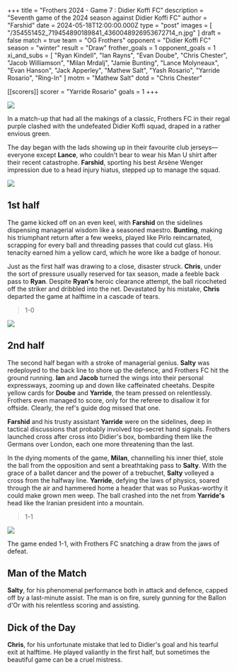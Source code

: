 +++
title = "Frothers 2024 - Game 7 : Didier Koffi FC"
description = "Seventh game of the 2024 season against Didier Koffi FC"
author = "Farshid"
date = 2024-05-18T12:00:00.000Z
type = "post"
images = [ "/354551452_719454890189841_4360048926953672714_n.jpg" ]
draft = false
match = true
team = "OG Frothers"
opponent = "Didier Koffi FC"
season = "winter"
result = "Draw"
frother_goals = 1
opponent_goals = 1
xi_and_subs = [
  "Ryan Kindell",
  "Ian Rayns",
  "Evan Doube",
  "Chris Chester",
  "Jacob Williamson",
  "Milan Mrdalj",
  "Jamie Bunting",
  "Lance Molyneaux",
  "Evan Hanson",
  "Jack Apperley",
  "Mathew Salt",
  "Yash Rosario",
  "Yarride Rosario",
  "Ring-In"
]
motm = "Mathew Salt"
dotd = "Chris Chester"

[[scorers]]
scorer = "Yarride Rosario"
goals = 1
+++

![](/shokoohi-911.png)

In a match-up that had all the makings of a classic, Frothers FC in their regal purple clashed with the undefeated Didier Koffi squad, draped in a rather envious green.

The day began with the lads showing up in their favourite club jerseys—everyone except **Lance**, who couldn't bear to wear his Man U shirt after their recent catastrophe. **Farshid**, sporting his best Arsène Wenger impression due to a head injury hiatus, stepped up to manage the squad.

![](https://media.giphy.com/media/v1.Y2lkPTc5MGI3NjExcDdhcHM0OG9xNWtwdm8zZXc0dmZqMjViNHlrd25tMXRsYmZzanVpcCZlcD12MV9pbnRlcm5hbF9naWZfYnlfaWQmY3Q9Zw/l4EoOlO7LFFInqnYY/giphy.gif)

## 1st half

The game kicked off on an even keel, with **Farshid** on the sidelines dispensing managerial wisdom like a seasoned maestro. **Bunting**, making his triumphant return after a few weeks, played like Pirlo reincarnated, scrapping for every ball and threading passes that could cut glass. His tenacity earned him a yellow card, which he wore like a badge of honour.

Just as the first half was drawing to a close, disaster struck. **Chris**, under the sort of pressure usually reserved for tax season, made a feeble back pass to **Ryan**. Despite **Ryan's** heroic clearance attempt, the ball ricocheted off the striker and dribbled into the net. Devastated by his mistake, **Chris** departed the game at halftime in a cascade of tears.

> 1-0

![](https://media.giphy.com/media/v1.Y2lkPTc5MGI3NjExejVwcnFlNmc4bXM0anQ1amp1cTVrNGNicnloOW1laDRyNzRmdDZ0MyZlcD12MV9pbnRlcm5hbF9naWZfYnlfaWQmY3Q9Zw/Q7G6hsF9v3YLHwuF7w/giphy.gif)

## 2nd half

The second half began with a stroke of managerial genius. **Salty** was redeployed to the back line to shore up the defence, and Frothers FC hit the ground running. **Ian** and **Jacob** turned the wings into their personal expressways, zooming up and down like caffeinated cheetahs. Despite yellow cards for **Doube** and **Yarride**, the team pressed on relentlessly. Frothers even managed to score, only for the referee to disallow it for offside. Clearly, the ref's guide dog missed that one.

**Farshid** and his trusty assistant **Yarride** were on the sidelines, deep in tactical discussions that probably involved top-secret hand signals. Frothers launched cross after cross into Didier's box, bombarding them like the Germans over London, each one more threatening than the last.

In the dying moments of the game, **Milan**, channelling his inner thief, stole the ball from the opposition and sent a breathtaking pass to **Salty**. With the grace of a ballet dancer and the power of a trebuchet, **Salty** volleyed a cross from the halfway line. **Yarride**, defying the laws of physics, soared through the air and hammered home a header that was so Puskas-worthy it could make grown men weep. The ball crashed into the net from **Yarride's** head like the Iranian president into a mountain.

> 1-1

![](https://media.giphy.com/media/v1.Y2lkPTc5MGI3NjExYjcyMmVidDkxamJsMXB0dXNnb24zbjZuMGZ5NjEyM3NmM2o1amFlZCZlcD12MV9naWZzX3NlYXJjaCZjdD1n/f8lDluiWJ7yQTtdS3L/giphy.gif)

The game ended 1-1, with Frothers FC snatching a draw from the jaws of defeat.

## Man of the Match

**Salty**, for his phenomenal performance both in attack and defence, capped off by a last-minute assist. The man is on fire, surely gunning for the Ballon d'Or with his relentless scoring and assisting.

## Dick of the Day

**Chris**, for his unfortunate mistake that led to Didier's goal and his tearful exit at halftime. He played valiantly in the first half, but sometimes the beautiful game can be a cruel mistress.
